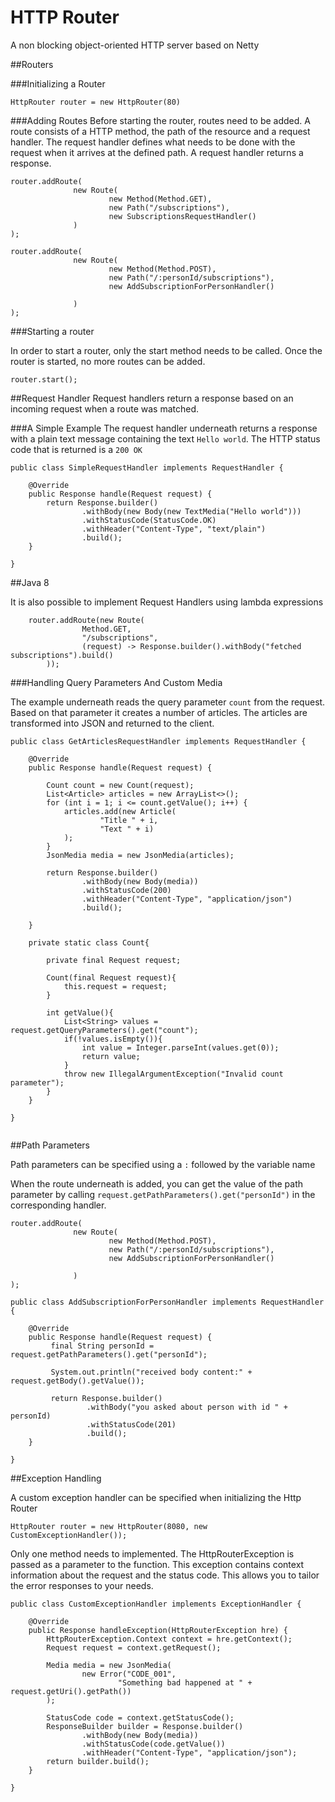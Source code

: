 # HTTP Router
A non blocking object-oriented HTTP server based on Netty


##Routers

###Initializing a Router
```
HttpRouter router = new HttpRouter(80)

```
###Adding Routes
Before starting the router, routes need to be added. A route consists of a HTTP method, the path of the resource and a request handler. The request handler defines what needs to be done with the request when it arrives at the defined path. A request handler returns a response.
```        
router.addRoute(
              new Route(
                      new Method(Method.GET),
                      new Path("/subscriptions"),
                      new SubscriptionsRequestHandler()
              )
);

router.addRoute(
              new Route(
                      new Method(Method.POST),
                      new Path("/:personId/subscriptions"),
                      new AddSubscriptionForPersonHandler()

              )
);

```



###Starting a router

In order to start a router, only the start method needs to be called. Once the router is started, no more routes can be added.

```
router.start();
```

##Request Handler
Request handlers return a response based on an incoming request when a route was matched.

###A Simple Example
The request handler underneath returns a response with a plain text message containing the text `Hello world`. The HTTP status code that is returned is a `200 OK`
```
public class SimpleRequestHandler implements RequestHandler {

    @Override
    public Response handle(Request request) {
        return Response.builder()
                .withBody(new Body(new TextMedia("Hello world")))
                .withStatusCode(StatusCode.OK)
                .withHeader("Content-Type", "text/plain")
                .build();
    }

}

```

##Java 8

It is also possible to implement Request Handlers using lambda expressions

```    
    router.addRoute(new Route(
                Method.GET,
                "/subscriptions",
                (request) -> Response.builder().withBody("fetched subscriptions").build()
        ));
```

###Handling Query Parameters And Custom Media

The example underneath reads the query parameter `count` from the request. Based on that parameter it creates a number of articles. The articles are transformed into JSON and returned to the client.
```
public class GetArticlesRequestHandler implements RequestHandler {

    @Override
    public Response handle(Request request) {

        Count count = new Count(request);
        List<Article> articles = new ArrayList<>();
        for (int i = 1; i <= count.getValue(); i++) {
            articles.add(new Article(
                    "Title " + i,
                    "Text " + i)
            );
        }
        JsonMedia media = new JsonMedia(articles);

        return Response.builder()
                .withBody(new Body(media))
                .withStatusCode(200)
                .withHeader("Content-Type", "application/json")
                .build();

    }
    
    private static class Count{
        
        private final Request request;
        
        Count(final Request request){
            this.request = request;
        }
        
        int getValue(){
            List<String> values = request.getQueryParameters().get("count");
            if(!values.isEmpty()){
                int value = Integer.parseInt(values.get(0));
                return value;
            }
            throw new IllegalArgumentException("Invalid count parameter");
        }
    }

}


```


##Path Parameters

Path parameters can be specified using a `:` followed by the variable name

When the route underneath is added, you can get the value of the path parameter by calling `request.getPathParameters().get("personId")` in the corresponding handler.

```
router.addRoute(
              new Route(
                      new Method(Method.POST),
                      new Path("/:personId/subscriptions"),
                      new AddSubscriptionForPersonHandler()

              )
);
```

```
public class AddSubscriptionForPersonHandler implements RequestHandler {

    @Override
    public Response handle(Request request) {
         final String personId = request.getPathParameters().get("personId");
         
         System.out.println("received body content:" + request.getBody().getValue());
         
         return Response.builder()
                 .withBody("you asked about person with id " + personId)
                 .withStatusCode(201)
                 .build();
    }
    
}
```



##Exception Handling

A custom exception handler can be specified when initializing the Http Router

```
HttpRouter router = new HttpRouter(8080, new CustomExceptionHandler());

```

Only one method needs to implemented. The HttpRouterException is passed as a parameter to the function. This exception contains context information about the request and the status code. This allows you to tailor the error responses to your needs. 

```
public class CustomExceptionHandler implements ExceptionHandler {

    @Override
    public Response handleException(HttpRouterException hre) {
        HttpRouterException.Context context = hre.getContext();
        Request request = context.getRequest();
        
        Media media = new JsonMedia(
                new Error("CODE_001",
                        "Something bad happened at " + request.getUri().getPath())
        );
     
        StatusCode code = context.getStatusCode();
        ResponseBuilder builder = Response.builder()
                .withBody(new Body(media))
                .withStatusCode(code.getValue())
                .withHeader("Content-Type", "application/json");
        return builder.build();
    }
    
}
```

